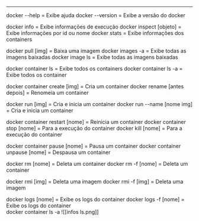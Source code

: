 
---

docker --help                          = Exibe ajuda 
docker --version                       = Exibe a versão do docker 

docker info                            = Exibe informações de execução 
docker inspect [objeto]                = Exibe informações por id ou nome 
docker stats                           = Exibe informações dos containers 

docker pull [img]                      = Baixa uma imagem 
docker images -a                       = Exibe todas as imagens baixadas 
docker image ls                        = Exibe todas as imagens baixadas 

docker container ls                    = Exibe todos os containers 
docker container ls -a                 = Exibe todos os container 

docker container create [img]          = Cria um container 
docker rename [antes depois]           = Renomeia um container 

docker run [img]                       = Cria e inicia um container 
docker run --name [nome  img]          = Cria e inicia um container

docker container restart [nome]        = Reinicia um container
docker container stop [nome]           = Para a execução do container 
docker kill [nome]                     = Para a execução do container 

docker container pause [nome]          = Pausa um container 
docker container unpause [nome]        = Despausa um container 

docker rm [nome]                       = Deleta um container 
docker rm -f [nome]                    = Deleta um container 

docker rmi [img]                       = Deleta uma imagem 
docker rmi -f [img]                    = Deleta uma imagem

docker logs [nome]                     = Exibe os logs do container 
docker logs -f [nome]                  = Exibe os logs do container                       
docker container ls -a
![[infos ls.png]]

